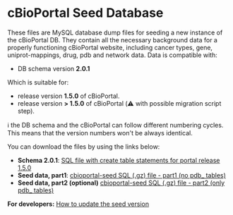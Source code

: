 # cBioPortal Seed Database

These files are MySQL database dump files for seeding a new instance of the cBioPortal DB. They contain all the necessary background data for a properly functioning cBioPortal website, including cancer types, gene, uniprot-mappings, drug, pdb and network data. Data is compatible with:

- DB schema version **2.0.1**

Which is suitable for:

- release version **1.5.0** of cBioPortal.  
- release version **> 1.5.0** of cBioPortal (:warning: with possible migration script step). 

:information_source: the DB schema and the cBioPortal can follow different numbering cycles. This means that the version numbers won't be always identical. 

You can download the files by using the links below:

- **Schema 2.0.1**: [SQL file with create table statements for portal release 1.5.0](https://raw.githubusercontent.com/cBioPortal/cbioportal/v1.5.0/db-scripts/src/main/resources/db/cgds.sql) 
- **Seed data, part1**: [cbioportal-seed SQL (.gz) file - part1 (no pdb_ tables)](seed-cbioportal_hg19_v2.0.1.sql.gz)
- **Seed data, part2 (optional)** [cbioportal-seed SQL (.gz) file - part2 (only pdb_ tables)](seed-cbioportal_hg19_v2.0.1_only-pdb.sql.gz)

**For developers:** [How to update the seed version](https://github.com/cbioportal/datahub/blob/master/seedDB/Update-Seed-Database.md)

